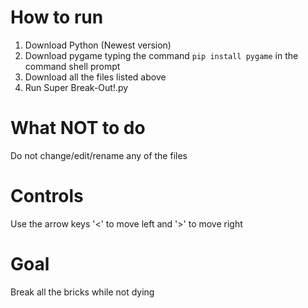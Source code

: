 # How to run
1. Download Python (Newest version)
2. Download pygame typing the command `pip install pygame` in the command shell prompt
3. Download all the files listed above
4. Run Super Break-Out!.py

# What NOT to do 
Do not change/edit/rename any of the files

# Controls
Use the arrow keys '<' to move left and '>' to move right

# Goal
Break all the bricks while not dying
